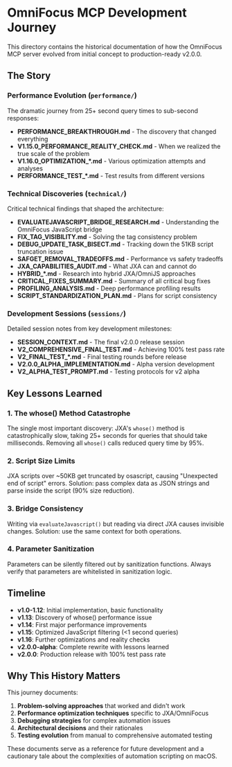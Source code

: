 # OmniFocus MCP Development Journey

This directory contains the historical documentation of how the OmniFocus MCP server evolved from initial concept to production-ready v2.0.0.

## The Story

### Performance Evolution (`performance/`)
The dramatic journey from 25+ second query times to sub-second responses:
- **PERFORMANCE_BREAKTHROUGH.md** - The discovery that changed everything
- **V1.15.0_PERFORMANCE_REALITY_CHECK.md** - When we realized the true scale of the problem
- **V1.16.0_OPTIMIZATION_*.md** - Various optimization attempts and analyses
- **PERFORMANCE_TEST_*.md** - Test results from different versions

### Technical Discoveries (`technical/`)
Critical technical findings that shaped the architecture:
- **EVALUATEJAVASCRIPT_BRIDGE_RESEARCH.md** - Understanding the OmniFocus JavaScript bridge
- **FIX_TAG_VISIBILITY.md** - Solving the tag consistency problem
- **DEBUG_UPDATE_TASK_BISECT.md** - Tracking down the 51KB script truncation issue
- **SAFGET_REMOVAL_TRADEOFFS.md** - Performance vs safety tradeoffs
- **JXA_CAPABILITIES_AUDIT.md** - What JXA can and cannot do
- **HYBRID_*.md** - Research into hybrid JXA/OmniJS approaches
- **CRITICAL_FIXES_SUMMARY.md** - Summary of all critical bug fixes
- **PROFILING_ANALYSIS.md** - Deep performance profiling results
- **SCRIPT_STANDARDIZATION_PLAN.md** - Plans for script consistency

### Development Sessions (`sessions/`)
Detailed session notes from key development milestones:
- **SESSION_CONTEXT.md** - The final v2.0.0 release session
- **V2_COMPREHENSIVE_FINAL_TEST.md** - Achieving 100% test pass rate
- **V2_FINAL_TEST_*.md** - Final testing rounds before release
- **V2.0.0_ALPHA_IMPLEMENTATION.md** - Alpha version development
- **V2_ALPHA_TEST_PROMPT.md** - Testing protocols for v2 alpha

## Key Lessons Learned

### 1. The whose() Method Catastrophe
The single most important discovery: JXA's `whose()` method is catastrophically slow, taking 25+ seconds for queries that should take milliseconds. Removing all `whose()` calls reduced query time by 95%.

### 2. Script Size Limits
JXA scripts over ~50KB get truncated by osascript, causing "Unexpected end of script" errors. Solution: pass complex data as JSON strings and parse inside the script (90% size reduction).

### 3. Bridge Consistency
Writing via `evaluateJavascript()` but reading via direct JXA causes invisible changes. Solution: use the same context for both operations.

### 4. Parameter Sanitization
Parameters can be silently filtered out by sanitization functions. Always verify that parameters are whitelisted in sanitization logic.

## Timeline

- **v1.0-1.12**: Initial implementation, basic functionality
- **v1.13**: Discovery of whose() performance issue
- **v1.14**: First major performance improvements
- **v1.15**: Optimized JavaScript filtering (<1 second queries)
- **v1.16**: Further optimizations and reality checks
- **v2.0.0-alpha**: Complete rewrite with lessons learned
- **v2.0.0**: Production release with 100% test pass rate

## Why This History Matters

This journey documents:
1. **Problem-solving approaches** that worked and didn't work
2. **Performance optimization techniques** specific to JXA/OmniFocus
3. **Debugging strategies** for complex automation issues
4. **Architectural decisions** and their rationales
5. **Testing evolution** from manual to comprehensive automated testing

These documents serve as a reference for future development and a cautionary tale about the complexities of automation scripting on macOS.